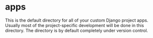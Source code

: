 # apps

This is the default directory for all of your custom Django project apps. 
Usually most of the project-specific development will be done in this 
directory. The directory is by default completely under version control.